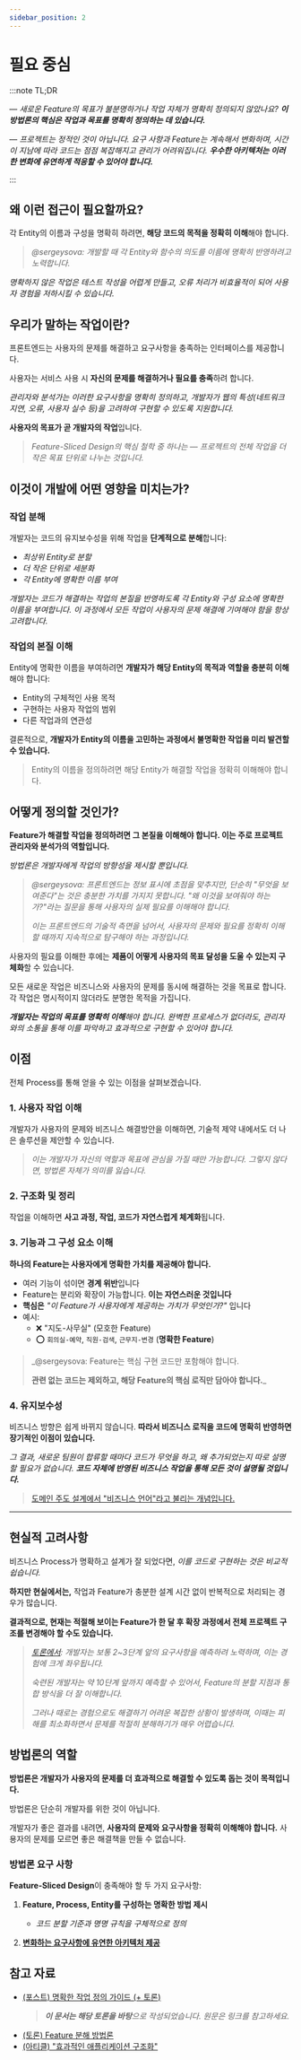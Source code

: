 ```yaml
---
sidebar_position: 2
---
```


# 필요 중심

:::note TL;DR

— _새로운 Feature의 목표가 불분명하거나 작업 자체가 명확히 정의되지 않았나요? **이 방법론의 핵심은 작업과 목표를 명확히 정의하는 데 있습니다.**_

— _프로젝트는 정적인 것이 아닙니다. 요구 사항과 Feature는 계속해서 변화하며, 시간이 지남에 따라 코드는 점점 복잡해지고 관리가 어려워집니다. **우수한 아키텍처는 이러한 변화에 유연하게 적응할 수 있어야 합니다.**_

:::


## 왜 이런 접근이 필요할까요?

각 Entity의 이름과 구성을 명확히 하려면, **해당 코드의 목적을 정확히 이해**해야 합니다.

> _@sergeysova: 개발할 때 각 Entity와 함수의 의도를 이름에 명확히 반영하려고 노력합니다._

_명확하지 않은 작업은 테스트 작성을 어렵게 만들고, 오류 처리가 비효율적이 되어 사용자 경험을 저하시킬 수 있습니다._

## 우리가 말하는 작업이란?

프론트엔드는 사용자의 문제를 해결하고 요구사항을 충족하는 인터페이스를 제공합니다.

사용자는 서비스 사용 시 **자신의 문제를 해결하거나 필요를 충족**하려 합니다.

_관리자와 분석가는 이러한 요구사항을 명확히 정의하고, 개발자가 웹의 특성(네트워크 지연, 오류, 사용자 실수 등)을 고려하여 구현할 수 있도록 지원합니다._

**사용자의 목표가 곧 개발자의 작업**입니다.

> _Feature-Sliced Design의 핵심 철학 중 하나는 — 프로젝트의 전체 작업을 더 작은 목표 단위로 나누는 것입니다._

## 이것이 개발에 어떤 영향을 미치는가?

### 작업 분해

개발자는 코드의 유지보수성을 위해 작업을 **단계적으로 분해**합니다:

* _최상위 Entity로 분할_ 
* _더 작은 단위로 세분화_ 
* _각 Entity에 명확한 이름 부여_

_개발자는 코드가 해결하는 작업의 본질을 반영하도록 각 Entity와 구성 요소에 명확한 이름을 부여합니다._ 
_이 과정에서 모든 작업이 사용자의 문제 해결에 기여해야 함을 항상 고려합니다._ 


### 작업의 본질 이해

Entity에 명확한 이름을 부여하려면 **개발자가 해당 Entity의 목적과 역할을 충분히 이해**해야 합니다:

* Entity의 구체적인 사용 목적
* 구현하는 사용자 작업의 범위
* 다른 작업과의 연관성

결론적으로, **개발자가 Entity의 이름을 고민하는 과정에서 불명확한 작업을 미리 발견할 수 있습니다.**

> Entity의 이름을 정의하려면 해당 Entity가 해결할 작업을 정확히 이해해야 합니다.

## 어떻게 정의할 것인가?

**Feature가 해결할 작업을 정의하려면 그 본질을 이해해야 합니다. 이는 주로 프로젝트 관리자와 분석가의 역할입니다.**

_방법론은 개발자에게 작업의 방향성을 제시할 뿐입니다._

> _@sergeysova: 프론트엔드는 정보 표시에 초점을 맞추지만, 단순히 "무엇을 보여준다"는 것은 충분한 가치를 가지지 못합니다. "왜 이것을 보여줘야 하는가?"라는 질문을 통해 사용자의 실제 필요를 이해해야 합니다._
>
> _이는 프론트엔드의 기술적 측면을 넘어서, 사용자의 문제와 필요를 정확히 이해할 때까지 지속적으로 탐구해야 하는 과정입니다._

사용자의 필요를 이해한 후에는 **제품이 어떻게 사용자의 목표 달성을 도울 수 있는지 구체화**할 수 있습니다.

모든 새로운 작업은 비즈니스와 사용자의 문제를 동시에 해결하는 것을 목표로 합니다. 각 작업은 명시적이지 않더라도 분명한 목적을 가집니다.

_**개발자는 작업의 목표를 명확히 이해**해야 합니다. 완벽한 프로세스가 없더라도, 관리자와의 소통을 통해 이를 파악하고 효과적으로 구현할 수 있어야 합니다._

## 이점

전체 Process를 통해 얻을 수 있는 이점을 살펴보겠습니다.

### 1. 사용자 작업 이해

개발자가 사용자의 문제와 비즈니스 해결방안을 이해하면, 기술적 제약 내에서도 더 나은 솔루션을 제안할 수 있습니다.

> _이는 개발자가 자신의 역할과 목표에 관심을 가질 때만 가능합니다. 그렇지 않다면, 방법론 자체가 의미를 잃습니다._

### 2. 구조화 및 정리

작업을 이해하면 **사고 과정, 작업, 코드가 자연스럽게 체계화**됩니다.

### 3. 기능과 그 구성 요소 이해

**하나의 Feature는 사용자에게 명확한 가치를 제공해야 합니다.**

* 여러 기능이 섞이면 **경계 위반**입니다
* Feature는 분리와 확장이 가능합니다. **이는 자연스러운 것입니다**
* **핵심은** _"이 Feature가 사용자에게 제공하는 가치가 무엇인가?"_ 입니다
* 예시:
  * ❌ "지도-사무실" (모호한 Feature)
  * ⭕ `회의실-예약`, `직원-검색`, `근무지-변경` (**명확한 Feature**)

> _@sergeysova: Feature는 핵심 구현 코드만 포함해야 합니다.
>
> **관련 없는 코드는 제외하고, 해당 Feature의 핵심 로직만 담아야 합니다.**_

### 4. 유지보수성

비즈니스 방향은 쉽게 바뀌지 않습니다. **따라서 비즈니스 로직을 코드에 명확히 반영하면 장기적인 이점이 있습니다.**

_그 결과, 새로운 팀원이 합류할 때마다 코드가 무엇을 하고, 왜 추가되었는지 따로 설명할 필요가 없습니다. **코드 자체에 반영된 비즈니스 작업을 통해 모든 것이 설명될 것입니다.**_

> [도메인 주도 설계에서 "비즈니스 언어"라고 불리는 개념입니다.][ext-ubiq-lang]

---

## 현실적 고려사항

비즈니스 Process가 명확하고 설계가 잘 되었다면, _이를 코드로 구현하는 것은 비교적 쉽습니다._

**하지만 현실에서는,** 작업과 Feature가 충분한 설계 시간 없이 반복적으로 처리되는 경우가 많습니다.

**결과적으로, 현재는 적절해 보이는 Feature가 한 달 후 확장 과정에서 전체 프로젝트 구조를 변경해야 할 수도 있습니다.**

> *[토론에서][disc-src]: 개발자는 보통 2~3단계 앞의 요구사항을 예측하려 노력하며, 이는 경험에 크게 좌우됩니다.*
>
> _숙련된 개발자는 약 10단계 앞까지 예측할 수 있어서, Feature의 분할 지점과 통합 방식을 더 잘 이해합니다._
>
> _그러나 때로는 경험으로도 해결하기 어려운 복잡한 상황이 발생하며, 이때는 피해를 최소화하면서 문제를 적절히 분해하기가 매우 어렵습니다._

## 방법론의 역할

**방법론은 개발자가 사용자의 문제를 더 효과적으로 해결할 수 있도록 돕는 것이 목적입니다.**

방법론은 단순히 개발자를 위한 것이 아닙니다.

개발자가 좋은 결과를 내려면, **사용자의 문제와 요구사항을 정확히 이해해야 합니다.** 사용자의 문제를 모르면 좋은 해결책을 만들 수 없습니다.

### 방법론 요구 사항

**Feature-Sliced Design**이 충족해야 할 두 가지 요구사항:

1. **Feature, Process, Entity를 구성하는 명확한 방법 제시**
    * _코드 분할 기준과 명명 규칙을 구체적으로 정의_

2. **[변화하는 요구사항에 유연한 아키텍처 제공][refs-arch--adaptability]**

## 참고 자료

* [(포스트) 명확한 작업 정의 가이드 (+ 토론)][disc-src]
    > _**이 문서는 해당 토론을 바탕**으로 작성되었습니다. 원문은 링크를 참고하세요._
* [(토론) Feature 분해 방법론][tg-src]
* [(아티클) "효과적인 애플리케이션 구조화"][ext-medium]

[refs-arch--adaptability]: architecture#adaptability

[ext-medium]: https://alexmngn.medium.com/how-to-better-organize-your-react-applications-2fd3ea1920f1
[disc-src]: https://t.me/sergeysova/318
[tg-src]: https://t.me/atomicdesign/18972
[ext-ubiq-lang]: https://thedomaindrivendesign.io/developing-the-ubiquitous-language
